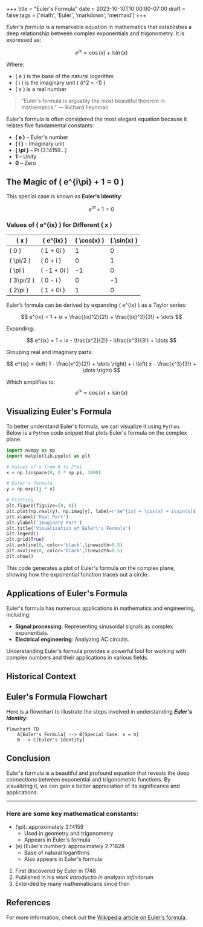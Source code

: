 +++
title = "Euler's Formula"
date = 2023-10-10T10:00:00-07:00
draft = false
tags = ['math', 'Euler', 'markdown', 'mermaid']
+++

*Euler's formula* is a remarkable equation in mathematics that establishes a deep relationship between complex exponentials and trigonometry. It is expressed as:  

$$ e^{ix} = \cos(x) + i \sin(x) $$

Where:  
- \( e \) is the base of the natural logarithm  
- \( i \) is the imaginary unit \( (i^2 = -1) \)  
- \( x \) is a real number  

> "Euler's formula is arguably the most beautiful theorem in mathematics."
> — Richard Feynman

Euler's formula is often considered the most elegant equation because it relates five fundamental constants:  
- **\( e \)** – Euler's number  
- **\( i \)** – Imaginary unit  
- **\( \pi \)** – Pi (3.14159...)  
- **1** – Unity  
- **0** – Zero  

## The Magic of \( e^{i\pi} + 1 = 0 \)  
This special case is known as **Euler's Identity**:  

$$ e^{i\pi} + 1 = 0 $$

### Values of \( e^{ix} \) for Different \( x \)

|\( x \) |	\( e^{ix} \) | \( \cos(x) \) |	\( \sin(x) \) |
| --- | --- | --- | --- |
|\( 0 \) |	\( 1 + 0i \)	| 1	 | 0 |
|\( \pi/2 \) |	\( 0 + i \) |	0	| 1 |
|\( \pi \) |	\( -1 + 0i \) |	-1	| 0 |
|\( 3\pi/2 \) |	\( 0 - i \)	| 0 | -1 |
|\( 2\pi \) |	\( 1 + 0i \) |	1 |	0 |

Euler’s formula can be derived by expanding \( e^{ix} \) as a Taylor series:

$$ e^{ix} = 1 + ix + \frac{(ix)^2}{2!} + \frac{(ix)^3}{3!} + \dots $$

Expanding:

$$ e^{ix} = 1 + ix - \frac{x^2}{2!} - i\frac{x^3}{3!} + \dots $$

Grouping real and imaginary parts:

$$ e^{ix} = \left( 1 - \frac{x^2}{2!} + \dots \right) + i \left( x - \frac{x^3}{3!} + \dots \right) $$

Which simplifies to:
$$ e^{ix} = \cos(x) + i \sin(x) $$

## Visualizing Euler's Formula

To better understand Euler's formula, we can visualize it using ``Python``. Below is a ``Python`` code snippet that plots Euler's formula on the complex plane.

```python
import numpy as np
import matplotlib.pyplot as plt

# Values of x from 0 to 2*pi
x = np.linspace(0, 2 * np.pi, 1000)

# Euler's formula
y = np.exp(1j * x)

# Plotting
plt.figure(figsize=(8, 8))
plt.plot(np.real(y), np.imag(y), label=r'$e^{ix} = \cos(x) + i\sin(x)$')
plt.xlabel('Real Part')
plt.ylabel('Imaginary Part')
plt.title('Visualization of Euler\'s Formula')
plt.legend()
plt.grid(True)
plt.axhline(0, color='black',linewidth=0.5)
plt.axvline(0, color='black',linewidth=0.5)
plt.show()
```

This code generates a plot of Euler's formula on the complex plane, showing how the exponential function traces out a circle.

## Applications of Euler's Formula

Euler's formula has numerous applications in mathematics and engineering, including:
- **Signal processing**: Representing sinusoidal signals as complex exponentials.
- **Electrical engineering**: Analyzing AC circuits.

Understanding Euler's formula provides a powerful tool for working with complex numbers and their applications in various fields.

## Historical Context


## Euler's Formula Flowchart

Here is a flowchart to illustrate the steps involved in understanding ***Euler's Identity***:

```mermaid
flowchart TD
    A[Euler's Formula] --> B[Special Case: x = π]
    B --> C[Euler's Identity]
```

## Conclusion

Euler's formula is a beautiful and profound equation that reveals the deep connections between exponential and trigonometric functions. By visualizing it, we can gain a better appreciation of its significance and applications.

--- 

### Here are some key mathematical constants:
* \(\pi\): approximately 3.14159
  * Used in geometry and trigonometry
  * Appears in Euler's formula
* \(e\) (Euler's number): approximately 2.71828
  * Base of natural logarithms
  * Also appears in Euler's formula

1. First discovered by Euler in 1748
2. Published in his work *Introductio in analysin infinitorum*
3. Extended by many mathematicians since then

## References

For more information, check out the [Wikipedia article on Euler's formula](https://en.wikipedia.org/wiki/Euler%27s_formula).